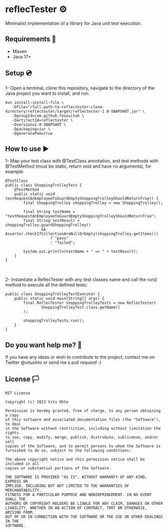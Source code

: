 # reflecTester :gear:
Minimalist implementation of a library for Java unit test execution.

## Requirements :link:
- Maven
- Java 17+

## Setup :cd:
1- Open a terminal, clone this repository, navigate to the directory of the Java project you want to install, and run:
```
mvn install:install-file \
   -Dfile="/full-path-to-reflectester-clone-directory/reflectester/target/reflectester-1.0-SNAPSHOT.jar" \
   -DgroupId=com.github.foiovituh \
   -DartifactId=reflectester \
   -Dversion=1.0-SNAPSHOT \
   -Dpackaging=jar \
   -DgeneratePom=true
```

## How to use :arrow_forward:
1- Map your test class with @TestClass annotation, and test methods with @TestMethod (must be static, return void and have no arguments), for example:
```
@TestClass
public class ShoppingTrolleyTest {
    @TestMethod
    public static void testRequestAnEmployeeToGuardEmptyShoppingTrolleyShouldReturnTrue() {
    	final ShoppingTrolley shoppingTrolley = new ShoppingTrolley();
    	
    	final String testName = "testRequestAnEmployeeToGuardEmptyShoppingTrolleyShouldReturnTrue";
        final String testResult = shoppingTrolley.guardShoppingTrolley()
        		&& Assertor.checkIfCollectionAreNullOrEmpty(shoppingTrolley.getItems())
        			? "pass"
        			: "failed";
        
        System.out.println(testName + " => " + testResult);
    }
}
```
<br>

2- Instantiate a ReflecTester with any test classes name and call the run() method to execute all the defined tests:
```
public class ShoppingTrolleyTestExecutor {
    public static void main(String[] args) {
        final ReflecTester shoppingTrolleyTests = new ReflecTester(
                ShoppingTrolleyTest.class.getName()
        );
        
        shoppingTrolleyTests.run();
    }
}
```

## Do you want help me? :busts_in_silhouette:
If you have any ideas or wish to contribute to the project, contact me on Twitter @vituohto or send me a pull request! :)

## License :white_flag:
```
MIT License

Copyright (c) 2023 Vitu Ohto

Permission is hereby granted, free of charge, to any person obtaining a copy
of this software and associated documentation files (the "Software"), to deal
in the Software without restriction, including without limitation the rights
to use, copy, modify, merge, publish, distribute, sublicense, and/or sell
copies of the Software, and to permit persons to whom the Software is
furnished to do so, subject to the following conditions:

The above copyright notice and this permission notice shall be included in all
copies or substantial portions of the Software.

THE SOFTWARE IS PROVIDED "AS IS", WITHOUT WARRANTY OF ANY KIND, EXPRESS OR
IMPLIED, INCLUDING BUT NOT LIMITED TO THE WARRANTIES OF MERCHANTABILITY,
FITNESS FOR A PARTICULAR PURPOSE AND NONINFRINGEMENT. IN NO EVENT SHALL THE
AUTHORS OR COPYRIGHT HOLDERS BE LIABLE FOR ANY CLAIM, DAMAGES OR OTHER
LIABILITY, WHETHER IN AN ACTION OF CONTRACT, TORT OR OTHERWISE, ARISING FROM,
OUT OF OR IN CONNECTION WITH THE SOFTWARE OR THE USE OR OTHER DEALINGS IN THE
SOFTWARE.
```
